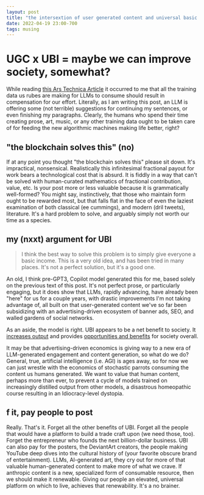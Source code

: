 ```yaml
---
layout: post
title: "the intersextion of user generated content and universal basic income"
date: 2022-04-19 23:00-700
tags: musing
---
```


# UGC x UBI = maybe we can improve society, somewhat?

While reading [this Ars Technica Article](https://arstechnica.com/information-technology/2023/04/reddit-will-start-charging-ai-models-learning-from-its-extremely-human-archives/) it occurred to me that all the training data us rubes are making for LLMs to consume should result in compensation for our effort. Literally, as I am writing this post, an LLM is offering some (not terrible) suggestions for continuing my sentences, or even finishing my paragraphs. Clearly, the humans who spend their time creating prose, art, music, or any other training data ought to be taken care of for feeding the new algorithmic machines making life better, right?

## "the blockchain solves this" (no)

If at any point you thought "the blockchain solves this" please sit down. It's impractical, nonsensical. Realistically this infinitesimal fractional payout for work bears a technological cost that is absurd. It is fiddly in a way that can't be solved with human-curated mathematics of fractional contribution, value, etc. Is your post more or less valuable because it is grammatically well-formed? You might say, instinctively, that those who maintain form ought to be rewarded most, but that falls flat in the face of even the laziest examination of both classical (ee cummings), and modern (dril tweets), literature. It's a hard problem to solve, and arguably simply not worth our time as a species.

## my (nxxt) argument for UBI

> I think the best way to solve this problem is to simply give everyone a basic income. This is a very old idea, and has been tried in many places. It's not a perfect solution, but it's a good one.

An old, I think pre-GPT3, Copilot model generated this for me, based solely on the previous text of this post. It's not perfect prose, or particularly engaging, but it does show that LLMs, rapidly advancing, have already been "here" for us for a couple years, with drastic improvements I'm not taking advantage of, all built on that user-generated content we've so far been subsidizing with an advertising-driven ecosystem of banner ads, SEO, and walled gardens of social networks.

As an aside, the model is right. UBI appears to be a net benefit to society. It [increases output](https://econreview.berkeley.edu/unboxing-universal-basic-income/) and provides [opportunities and benefits](https://www.sciencenews.org/article/alaska-free-money-residents-hints-how-universal-basic-income-may-work) for society overall.

It may be that advertising-driven economics is giving way to a new era of LLM-generated engagement and content generation, so what do we do? General, true, artificial intelligence (i.e. AGI) is ages away, so for now we can just wrestle with the economics of stochastic parrots consuming the content us humans generated. We want to value that human content, perhaps more than ever, to prevent a cycle of models trained on increasingly distilled output from other models, a disastrous homeopathic course resulting in an Idiocracy-level dystopia.

## f it, pay people to post

Really. That's it. Forget all the other benefits of UBI. Forget all the people that would have a platform to build a trade craft upon (we need those, too). Forget the entrepreneur who founds the next billion-dollar business. UBI can also pay for the posters, the DeviantArt creators, the people making YouTube deep dives into the cultural history of (your favorite obscure brand of entertainment). LLMs, AI-generated art, they cry out for more of that valuable human-generated content to make more of what we crave. If anthropic content is a new, specialized form of consumable resource, then we should make it renewable. Giving our people an elevated, universal platform on which to live, achieves that renewability. It's a no brainer.